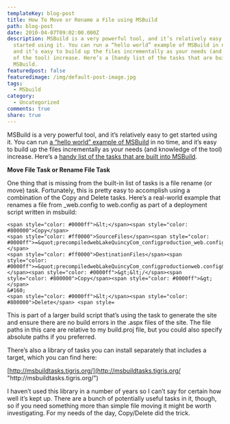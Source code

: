 ```yaml
---
templateKey: blog-post
title: How To Move or Rename a File using MSBuild
path: blog-post
date: 2010-04-07T09:02:00.000Z
description: MSBuild is a very powerful tool, and it’s relatively easy to get
  started using it. You can run a “hello world” example of MSBuild in no time,
  and it’s easy to build up the files incrementally as your needs (and knowledge
  of the tool) increase. Here’s a [handy list of the tasks that are built into
  MSBuild.
featuredpost: false
featuredimage: /img/default-post-image.jpg
tags:
  - MSbuild
category:
  - Uncategorized
comments: true
share: true
---
```

MSBuild is a very powerful tool, and it’s relatively easy to get started using it. You can run [a “hello world” example of MSBuild](http://msdn.microsoft.com/en-us/library/dd393573%28VS.100%29.aspx) in no time, and it’s easy to build up the files incrementally as your needs (and knowledge of the tool) increase. Here’s a [handy list of the tasks that are built into MSBuild](http://msdn.microsoft.com/en-us/library/7z253716%28v=VS.90%29.aspx).

**Move File Task or Rename File Task**

One thing that is missing from the built-in list of tasks is a file rename (or move) task. Fortunately, this is pretty easy to accomplish using a combination of the Copy and Delete tasks. Here’s a real-world example that renames a file from _web.config to web.config as part of a deployment script written in msbuild:

```
<span style="color: #0000ff">&lt;</span><span style="color: #800000">Copy</span> 
<span style="color: #ff0000">SourceFiles</span><span style="color: #0000ff">=&quot;precompiledwebLakeQuincyCom_configproduction_web.config&quot;</span> 
<span style="color: #ff0000">DestinationFiles</span><span style="color: #0000ff">=&quot;precompiledwebLakeQuincyCom_configproductionweb.config&quot;</span><span style="color: #0000ff">&gt;&lt;/</span><span style="color: #800000">Copy</span><span style="color: #0000ff">&gt;</span>
&#160;
<span style="color: #0000ff">&lt;</span><span style="color: #800000">Delete</span> <span style=
```

This is part of a larger build script that’s using the <AspNetCompiler> task to generate the site and ensure there are no build errors in the .aspx files of the site. The file paths in this care are relative to my build.proj file, but you could also specify absolute paths if you preferred.

There’s also a library of tasks you can install separately that includes a <Move> target, which you can find here:

[http://msbuildtasks.tigris.org/](http://msbuildtasks.tigris.org/ "http\://msbuildtasks.tigris.org/")

I haven’t used this library in a number of years so I can’t say for certain how well it’s kept up. There are a bunch of potentially useful tasks in it, though, so if you need something more than simple file moving it might be worth investigating. For my needs of the day, Copy/Delete did the trick.